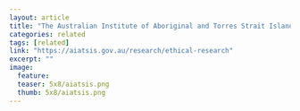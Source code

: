 ```yaml
---
layout: article
title: "The Australian Institute of Aboriginal and Torres Strait Islander Studies Code of Ethics for Aboriginal and Torres Strait Islander Research"
categories: related
tags: [related]
link: "https://aiatsis.gov.au/research/ethical-research"
excerpt: ""
image:
  feature: 
  teaser: 5x8/aiatsis.png
  thumb: 5x8/aiatsis.png
---
```

